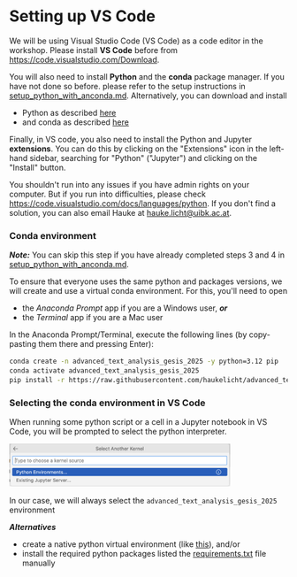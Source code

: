 # Setting up VS Code

We will be using Visual Studio Code (VS Code) as a code editor in the workshop.
Please install **VS Code** before from https://code.visualstudio.com/Download.

You will also need to install **Python** and the **conda** package manager.
If you have not done so before. please refer to the setup instructions in [setup_python_with_anconda.md](./setup_python_with_anconda.md).
Alternatively, you can download and install

- Python as described [here](https://www.python.org/downloads)
- and conda as described [here](https://conda.io/projects/conda/en/latest/user-guide/install)

Finally, in VS code, you also need to install the Python and Jupyter **extensions**.
You can do this by clicking on the "Extensions" icon in the left-hand sidebar, searching for "Python" ("Jupyter") and clicking on the "Install" button.

You shouldn't run into any issues if you have admin rights on your computer.
But if you run into difficulties, please check https://code.visualstudio.com/docs/languages/python.
If you don't find a solution, you can also email Hauke at hauke.licht@uibk.ac.at.


### Conda environment

**_Note:_** You can skip this step if you have already completed steps 3 and 4 in [setup_python_with_anconda.md](./setup_python_with_anconda.md).

To ensure that everyone uses the same python and packages versions, we will create and use a virtual conda environment.
For this, you'll need to open 

- the *Anaconda Prompt* app if you are a Windows user, **_or_**
- the *Terminal* app if you are a Mac user

In the Anaconda Prompt/Terminal, execute the following lines (by copy-pasting them there and pressing Enter):

```bash
conda create -n advanced_text_analysis_gesis_2025 -y python=3.12 pip
conda activate advanced_text_analysis_gesis_2025
pip install -r https://raw.githubusercontent.com/haukelicht/advanced_text_analysis/main/setup/requirements.txt
```

### Selecting the conda environment in VS Code

When running some python script or a cell in a Jupyter notebook in VS Code, you will be prompted to select the python interpreter.

<img src="./imgs/vscode_python_environments_popup.png" alt="Pop-up in VS Code for selecting a python interpreter" style="width:400px;"/>

In our case, we will always select the `advanced_text_analysis_gesis_2025` environment


**_Alternatives_** 

- create a native python virtual environment (like [this](https://realpython.com/lessons/creating-virtual-environment/)), and/or
- install the required python packages listed the [requirements.txt](setup/requirements.txt) file manually
